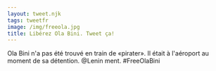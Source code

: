 ```yaml
---
layout: tweet.njk
tags: tweetfr
image: /img/freeola.jpg
title: Libérez Ola Bini. Tweet ça!
---
```

Ola Bini n'a pas été trouvé en train de «pirater». Il était à l'aéroport 
au moment de sa détention. @Lenin ment. #FreeOlaBini
